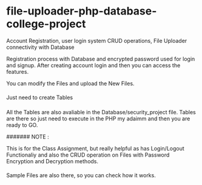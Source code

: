 # file-uploader-php-database-college-project
Account Registration, user login system  CRUD operations, File Uploader connectivity with Database 

Registration process with Database and encrypted password used for login and signup.
After creating account login and then you can access the features.

You can modify the Files and upload the New Files.



####
Just need to create Tables

### 
All the Tables are also avaliable in the Database/security_project file. 
Tables are there so just need to execute in the PHP my adaimm and then you are ready to GO.


####### 
NOTE :

This is for the Class Assignment, but really helpful as has Login/Logout Functionaliy and also the CRUD operation on Files with Password Encryption and Decryption methods.



#### 
Sample Files are also there, so you can check how it works.
